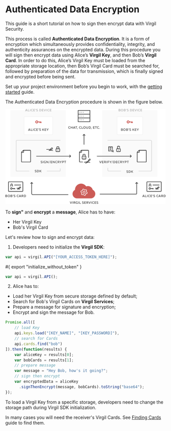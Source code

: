 # Authenticated Data Encryption

This guide is a short tutorial on how to sign then encrypt data with Virgil Security.

This process is called **Authenticated Data Encryption**. It is a form of encryption which simultaneously provides confidentiality, integrity, and authenticity assurances on the encrypted data.  During this procedure you will sign then encrypt data using Alice’s **Virgil Key**, and then Bob’s **Virgil Card**. In order to do this, Alice’s Virgil Key must be loaded from the appropriate storage location, then Bob’s Virgil Card must be searched for, followed by preparation of the data for transmission, which is finally signed and encrypted before being sent.



Set up your project environment before you begin to work, with the [getting started](/docs/guides/configuration/client.md) guide.

The Authenticated Data Encryption procedure is shown in the figure below.

![Authenticated Data Encryption](/docs/img/Guides_introduction.png "Authenticated Data Encryption")

To **sign"** and **encrypt** a **message**, Alice has to have:
 - Her Virgil Key
 - Bob's Virgil Card

Let's review how to sign and encrypt data:

1. Developers need to initialize the **Virgil SDK**:

```javascript
var api = virgil.API("[YOUR_ACCESS_TOKEN_HERE]");
```

#{ export "initialize_without_token" }

```javascript
var api = virgil.API();
```

2. Alice has to:


  - Load her Virgil Key from secure storage defined by default;
  - Search for Bob's Virgil Cards on **Virgil Services**;
  - Prepare a message for signature and encryption;
  - Encrypt and sign the message for Bob.

  ```javascript
  Promise.all([
      // load Key
      api.keys.load("[KEY_NAME]", "[KEY_PASSWORD]"),
      // search for Cards
      api.cards.find("bob")
  ]).then(function(results) {
      var aliceKey = results[0];
      var bobCards = results[1];
      // prepare message
      var message = "Hey Bob, how's it going?";
      // sign then encrypt
      var encryptedData = aliceKey
        .signThenEncrypt(message, bobCards).toString("base64");
  });
  ```

To load a Virgil Key from a specific storage, developers need to change the storage path during Virgil SDK initialization.

In many cases you will need the receiver's Virgil Cards. See [Finding Cards](/docs/guides/virgil-card/finding-card.md) guide to find them.
